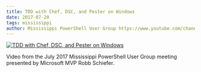 ```yaml
---
title: TDD with Chef, DSC, and Pester on Windows
date: 2017-07-20
tags: mississippi
author: Mississippi PowerShell User Group https://www.youtube.com/channel/UC7Eje7Fw3rYW3wpoyli492g
---
```


[![TDD with Chef, DSC, and Pester on Windows](https://i4.ytimg.com/vi/GPYWsuJJRs0/hqdefault.jpg "TDD with Chef, DSC, and Pester on Windows")](https://www.youtube.com/watch?v=GPYWsuJJRs0)

Video from the July 2017 Mississippi PowerShell User Group meeting presented by Microsoft MVP Robb Schiefer.

